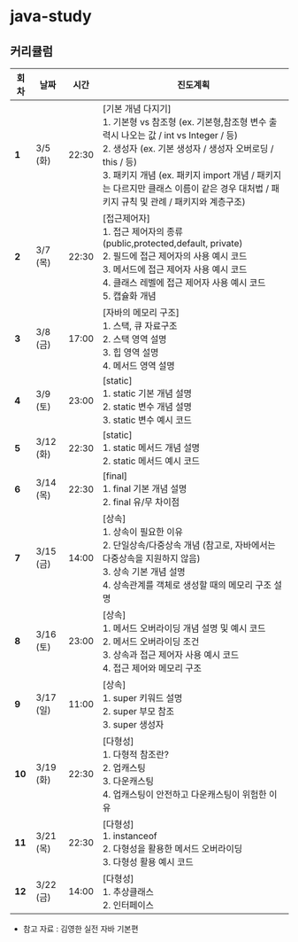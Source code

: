 # java-study


## 커리큘럼

| 회차 | 날짜 | 시간 | 진도계획 |
| ---- | ---- | ---- | ---- |
| **1** | 3/5 (화) | 22:30 | [기본 개념 다지기] <br>1. 기본형 vs 참조형 (ex. 기본형,참조형 변수 출력시 나오는 값 / int vs Integer / 등)<br>2. 생성자 (ex. 기본 생성자 / 생성자 오버로딩 / this / 등)<br>3. 패키지 개념 (ex. 패키지 import 개념 / 패키지는 다르지만 클래스 이름이 같은 경우 대처법 / 패키지 규칙 및 관례 / 패키지와 계층구조) |
| **2** | 3/7 (목) | 22:30 | [접근제어자]<br> 1. 접근 제어자의 종류 (public,protected,default, private) <br>2. 필드에 접근 제어자의 사용 예시 코드 <br>3. 메서드에 접근 제어자 사용 예시 코드<br>4. 클래스 레벨에 접근 제어자 사용 예시 코드<br>5. 캡슐화 개념 |
| **3** | 3/8 (금) | 17:00 | [자바의 메모리 구조]<br> 1. 스택, 큐 자료구조<br>2. 스택 영역 설명<br>3. 힙 영역 설명<br>4. 메서드 영역 설명 |
| **4** | 3/9 (토) | 23:00 | [static]<br> 1. static 기본 개념 설명<br>2. static 변수 개념 설명<br>3. static 변수 예시 코드 |
| **5** | 3/12 (화) | 22:30 | [static]<br>1. static 메서드 개념 설명<br>2. static 메서드 예시 코드<br> |
| **6** | 3/14 (목) | 22:30 | [final]<br>1. final 기본 개념 설명<br> 2. final 유/무 차이점 |
| **7** | 3/15 (금) | 14:00 | [상속]<br>1. 상속이 필요한 이유<br>2. 단일상속/다중상속 개념 (참고로, 자바에서는 다중상속을 지원하지 않음)<br>3. 상속 기본 개념 설명<br>4.  상속관계를 객체로 생성할 때의 메모리 구조 설명 |
| **8** | 3/16 (토) | 23:00 | [상속]<br>1. 메서드 오버라이딩 개념 설명 및 예시 코드<br>2. 메서드 오버라이딩 조건<br>3. 상속과 접근 제어자 사용 예시 코드<br>4. 접근 제어와 메모리 구조 |
| **9** | 3/17 (일) | 11:00 | [상속]<br>1. super 키워드 설명<br>2. super 부모 참조 <br>3. super 생성자 |
| **10** | 3/19 (화) | 22:30 | [다형성] <br>1. 다형적 참조란?<br>2. 업캐스팅<br>3. 다운캐스팅<br>4. 업캐스팅이 안전하고 다운캐스팅이 위험한 이유 |
| **11** | 3/21 (목) | 22:30 | [다형성] <br>1. instanceof <br>2. 다형성을 활용한 메서드 오버라이딩<br>3. 다형성 활용 예시 코드 |
| **12** | 3/22 (금) | 14:00 | [다형성] <br>1. 추상클래스 <br>2. 인터페이스 |

* 참고 자료 : 김영한 실전 자바 기본편
